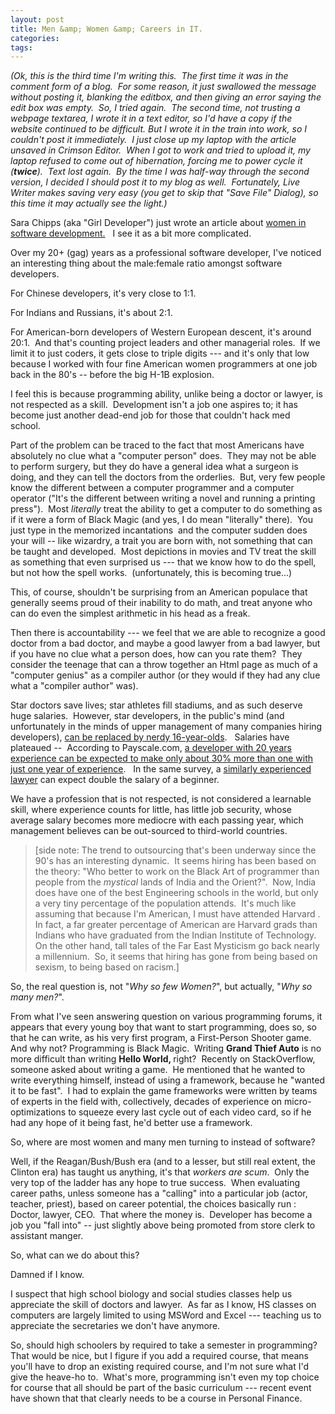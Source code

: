 ```yaml
---
layout: post
title: Men &amp; Women &amp; Careers in IT.
categories: 
tags: 
---
```


  <p>
    <em>(Ok, this is the third time I'm writing this.  The first time it was in the comment form of a blog.  For some reason, it just swallowed the message without posting it, blanking the editbox, and then giving an error saying the edit box was empty.  So, I tried again.  The second time, not trusting a webpage textarea, I wrote it in a text editor, so I'd have a copy if the website continued to be difficult. But I wrote it in the train into work, so I couldn't post it immediately.  I just close up my laptop with the article unsaved in Crimson Editor.  When I got to work and tried to upload it, my laptop refused to come out of hibernation, forcing me to power cycle it (<strong>twice</strong>).  Text lost again.  By the time I was half-way through the second version, I decided I should post it to my blog as well.  Fortunately, Live Writer makes saving very easy (you get to skip that "Save File" Dialog), so this time it may actually see the light.)</em>
  </p>  <p><em></em></p>  <p>Sara Chipps (aka "Girl Developer") just wrote an article about <a href="http://girldeveloper.com/waxing-dev/i-ve-concluded-that-you-guys-don-t-think-i-m-an-idiot/" target="_blank">women in software development.</a>   I see it as a bit more complicated.</p>  <p>Over my 20+ (gag) years as a professional software developer, I've noticed an interesting thing about the male:female ratio amongst software developers.</p>  <p>For Chinese developers, it's very close to 1:1.</p>  <p>For Indians and Russians, it's about 2:1.</p>  <p>For American-born developers of Western European descent, it's around 20:1.  And that's counting project leaders and other managerial roles.  If we limit it to just coders, it gets close to triple digits --- and it's only that low because I worked with four fine American women programmers at one job back in the 80's -- before the big H-1B explosion.</p>  <p>I feel this is because programming ability, unlike being a doctor or lawyer, is not respected as a skill.  Development isn't a job one aspires to; it has become just another dead-end job for those that couldn't hack med school.    </p>  <p>Part of the problem can be traced to the fact that most Americans have absolutely no clue what a "computer person" does.  They may not be able to perform surgery, but they do have a general idea what a surgeon is doing, and they can tell the doctors from the orderlies.  But, very few people know the different between a computer programmer and a computer operator ("It's the different between writing a novel and running a printing press").  Most <em>literally</em> treat the ability to get a computer to do something as if it were a form of Black Magic (and yes, I do mean "literally" there).  You just type in the memorized incantations  and the computer sudden does your will -- like wizardry, a trait you are born with, not something that can be taught and developed.  Most depictions in movies and TV treat the skill as something that even surprised us --- that we know how to do the spell, but not how the spell works.  (unfortunately, this is becoming true...)</p>  <p>This, of course, shouldn't be surprising from an American populace that generally seems proud of their inability to do math, and treat anyone who can do even the simplest arithmetic in his head as a freak.  </p>  <p>Then there is accountability --- we feel that we are able to recognize a good doctor from a bad doctor, and maybe a good lawyer from a bad lawyer, but if you have no clue what a person does, how can you rate them?  They consider the teenage that can a throw together an Html page as much of a "computer genius" as a compiler author (or they would if they had any clue what a "compiler author" was). </p>  <p>Star doctors save lives; star athletes fill stadiums, and as such deserve huge salaries.  However, star developers, in the public's mind (and unfortunately in the minds of upper management of many companies hiring developers), <a href="http://xkcd.com/519/" target="_blank">can be replaced by nerdy 16-year-olds</a>.   Salaries have plateaued --  According to Payscale.com, <a href="http://www.payscale.com/research/US/Job=Sr._Software_Engineer_%2F_Developer_%2F_Programmer/Salary" target="_blank">a developer with 20 years experience can be expected to make only about 30% more than one with just one year of experience</a>.   In the same survey, a <a href="http://www.payscale.com/research/US/Job=Attorney_%2f_Lawyer/Salary" target="_blank">similarly experienced lawyer</a> can expect double the salary of a beginner.</p>  <p>We have a profession that is not respected, is not considered a learnable skill, where experience counts for little, has little job security, whose average salary becomes more mediocre with each passing year, which management believes can be out-sourced to third-world countries.</p>  <blockquote>   <p>[side note: The trend to outsourcing that's been underway since the 90's has an interesting dynamic.  It seems hiring has been based on the theory: "Who better to work on the Black Art of programmer than people from the <em>mystical</em> lands of India and the Orient?".  Now, India does have one of the best Engineering schools in the world, but only a very tiny percentage of the population attends.  It's much like assuming that because I'm American, I must have attended Harvard .  In fact, a far greater percentage of American are Harvard grads than Indians who have graduated from the Indian Institute of Technology.  On the other hand, tall tales of the Far East Mysticism go back nearly a millennium.  So, it seems that hiring has gone from being based on sexism, to being based on racism.]</p> </blockquote>  <p>So, the real question is, not "<em>Why so few Women?</em>", but actually, "<em>Why so many men?</em>".  </p>  <p>From what I've seen answering question on various programming forums, it appears that every young boy that want to start programming, does so, so that he can write, as his very first program, a First-Person Shooter game.   And why not? Programming is Black Magic.  Writing <strong>Grand Thief Auto</strong> is no more difficult than writing <strong>Hello World, </strong>right?  Recently on StackOverflow, someone asked about writing a game.  He mentioned that he wanted to write everything himself, instead of using a framework, because he "wanted it to be fast".  I had to explain the game frameworks were written by teams of experts in the field with, collectively, decades of experience on micro-optimizations to squeeze every last cycle out of each video card, so if he had any hope of it being fast, he'd better use a framework.</p>  <p>So, where are most women and many men turning to instead of software?  </p>  <p> Well, if the Reagan/Bush/Bush era (and to a lesser, but still real extent, the Clinton era) has taught us anything, it's that <em>workers are scum</em>.  Only the very top of the ladder has any hope to true success.  When evaluating career paths, unless someone has a "calling" into a particular job (actor, teacher, priest), based on career potential, the choices basically run : Doctor, lawyer, CEO.  That where the money is.  Developer has become a job you "fall into" -- just slightly above being promoted from store clerk to assistant manger.  </p>  <p>So, what can we do about this?  </p>  <p> Damned if I know.</p>  <p>I suspect that high school biology and social studies classes help us appreciate the skill of doctors and lawyer.  As far as I know, HS classes on computers are largely limited to using MSWord and Excel --- teaching us to appreciate the secretaries we don't have anymore.  </p>  <p>So, should high schoolers by required to take a semester in programming?  That would be nice, but I figure if you add a required course, that means you'll have to drop an existing required course, and I'm not sure what I'd give the heave-ho to.  What's more, programming isn't even my top choice for course that all should be part of the basic curriculum --- recent event have shown that that clearly needs to be a course in Personal Finance. </p>